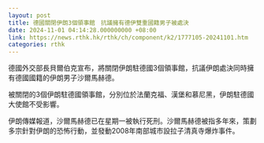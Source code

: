 ```yaml
---
layout: post
title: 德國關閉伊朗3個領事館　抗議擁有德伊雙重國籍男子被處決
date: 2024-11-01 04:14:28.000000000 +08:00
link: https://news.rthk.hk/rthk/ch/component/k2/1777105-20241101.htm
categories: rthk
---
```


德國外交部長貝爾伯克宣布，將關閉伊朗駐德國3個領事館，抗議伊朗處決同時擁有德國國籍的伊朗男子沙爾馬赫德。

被關閉的3個伊朗駐德國領事館，分別位於法蘭克福、漢堡和慕尼黑，伊朗駐德國大使館不受影響。

伊朗傳媒報道，沙爾馬赫德已在星期一被執行死刑。沙爾馬赫德被指多年來，策劃多宗針對伊朗的恐怖行動，並發動2008年南部城市設拉子清真寺爆炸事件。
